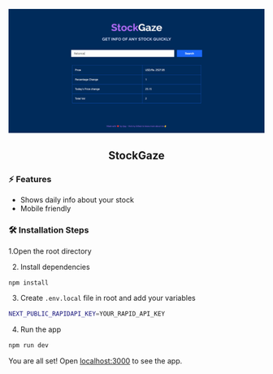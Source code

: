 ![cover](assets/cover.png)

<div align="center">
	<h2>StockGaze</h2>
</div>


### ⚡️ Features

- Shows daily info about your stock
- Mobile friendly


### 🛠️ Installation Steps

1.Open the root directory

2. Install dependencies

```bash
npm install
```

3. Create `.env.local` file in root and add your variables

```bash
NEXT_PUBLIC_RAPIDAPI_KEY=YOUR_RAPID_API_KEY
```

4. Run the app

```bash
npm run dev
```

You are all set! Open [localhost:3000](http://localhost:3000/) to see the app.
